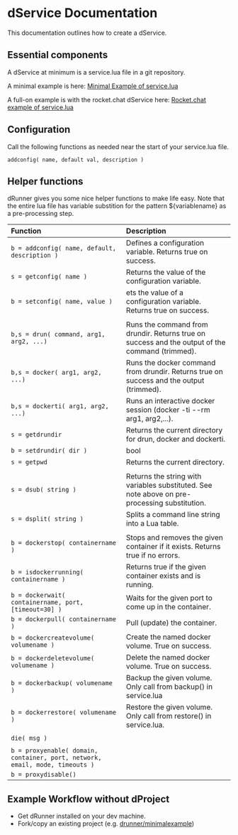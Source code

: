 # dService Documentation

This documentation outlines how to create a dService.

## Essential components

A dService at minimum is a service.lua file in a git repository.

A minimal example is here:
[Minimal Example of service.lua](https://github.com/drunner/minimalexample/blob/master/service.lua)

A full-on example is with the rocket.chat dService here:
[Rocket.chat example of service.lua](https://github.com/j842/rocketchat/blob/master/drunner10/service.lua)

## Configuration

Call the following functions as needed near the start of your service.lua file.

```
addconfig( name, default val, description )
```

## Helper functions

dRunner gives you some nice helper functions to make life easy. Note that the entire lua file has variable substition for the pattern
${variablename} as a pre-processing step.

| Function                  |  Description
|:--------------------------|:---------------|
| `b = addconfig( name, default, description )` | Defines a configuration variable. Returns true on success. |
| `s = getconfig( name )` |  Returns the value of the configuration variable. |
| `b = setconfig( name, value )` | ets the value of a configuration variable. Returns true on success. |
|||
| `b,s = drun( command, arg1, arg2, ...)` |  Runs the command from drundir. Returns true on success and the output of the command (trimmed).|
| `b,s = docker( arg1, arg2, ...)` | Runs the docker command from drundir. Returns true on success and the output (trimmed).|
| `b,s = dockerti( arg1, arg2, ...)` | Runs an interactive docker session (docker -ti --rm arg1, arg2,...). |
| `s = getdrundir` | Returns the current directory for drun, docker and dockerti. |
| `b = setdrundir( dir )` | bool |  Sets the drun directory. If no argument passed resets to default (the dService folder on the host). |
| `s = getpwd` | Returns the current directory. |
|||
| `s = dsub( string )` | Returns the string with variables substituted. See note above on pre-processing substitution. |
| `s = dsplit( string )` |  Splits a command line string into a Lua table. |
|||
| `b = dockerstop( containername )` | Stops and removes the given container if it exists. Returns true if no errors.|
| `b = isdockerrunning( containername )` | Returns true if the given container exists and is running. |
| `b = dockerwait( containername, port, [timeout=30] )` | Waits for the given port to come up in the container. |
| `b = dockerpull( containername )` | Pull (update) the container. |
| `b = dockercreatevolume( volumename )` | Create the named docker volume. True on success. |
| `b = dockerdeletevolume( volumename )` | Delete the named docker volume. True on success. |
| `b = dockerbackup( volumename )` | Backup the given volume. Only call from backup() in service.lua |
| `b = dockerrestore( volumename )` | Restore the given volume. Only call from restore() in service.lua. |
|||
| `die( msg )` ||
|||
| `b = proxyenable( domain, container, port, network, email, mode, timeouts ) ` ||
| `b = proxydisable()` ||


## Example Workflow without dProject

* Get dRunner installed on your dev machine.
* Fork/copy an existing project (e.g. [drunner/minimalexample](https://github.com/drunner/minimalexample))
